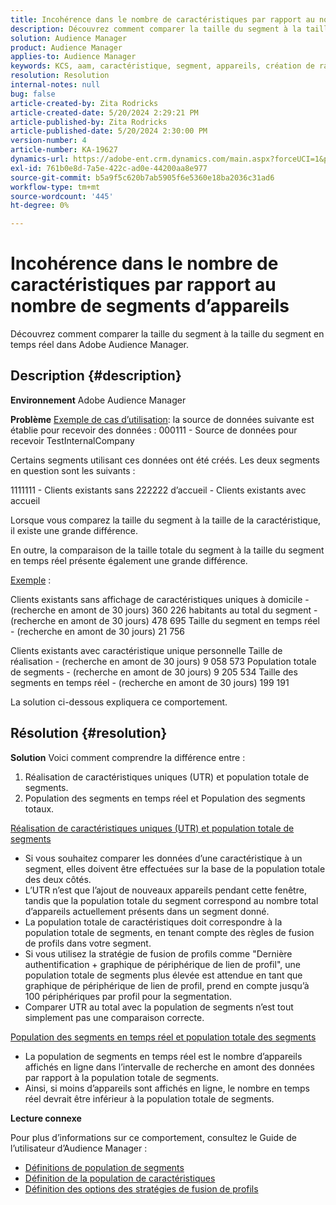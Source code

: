```yaml
---
title: Incohérence dans le nombre de caractéristiques par rapport au nombre de segments d’appareils
description: Découvrez comment comparer la taille du segment à la taille du segment en temps réel dans Adobe Audience Manager.
solution: Audience Manager
product: Audience Manager
applies-to: Audience Manager
keywords: KCS, aam, caractéristique, segment, appareils, création de rapports, réalisations de caractéristiques uniques, population totale de segments, population de segments en temps réel, population totale de caractéristiques, bonnes pratiques, incohérence, nombre de caractéristiques par rapport au nombre d’appareils de segments, Adobe Audience Manager
resolution: Resolution
internal-notes: null
bug: false
article-created-by: Zita Rodricks
article-created-date: 5/20/2024 2:29:21 PM
article-published-by: Zita Rodricks
article-published-date: 5/20/2024 2:30:00 PM
version-number: 4
article-number: KA-19627
dynamics-url: https://adobe-ent.crm.dynamics.com/main.aspx?forceUCI=1&pagetype=entityrecord&etn=knowledgearticle&id=6c329356-b516-ef11-9f8a-6045bd006b25
exl-id: 761b0e8d-7a5e-422c-ad0e-44200aa8e977
source-git-commit: b5a9f5c620b7ab5905f6e5360e18ba2036c31ad6
workflow-type: tm+mt
source-wordcount: '445'
ht-degree: 0%

---
```


# Incohérence dans le nombre de caractéristiques par rapport au nombre de segments d’appareils


Découvrez comment comparer la taille du segment à la taille du segment en temps réel dans Adobe Audience Manager.

## Description {#description}


<b>Environnement</b>
Adobe Audience Manager

<b>Problème</b>
<u>Exemple de cas d’utilisation</u>: la source de données suivante est établie pour recevoir des données : 000111 - Source de données pour recevoir TestInternalCompany

Certains segments utilisant ces données ont été créés. Les deux segments en question sont les suivants :

1111111 - Clients existants sans 222222 d’accueil - Clients existants avec accueil

Lorsque vous comparez la taille du segment à la taille de la caractéristique, il existe une grande différence.

En outre, la comparaison de la taille totale du segment à la taille du segment en temps réel présente également une grande différence.

<u>Exemple</u> :

Clients existants sans affichage de caractéristiques uniques à domicile - (recherche en amont de 30 jours) 360 226 habitants au total du segment - (recherche en amont de 30 jours) 478 695 Taille du segment en temps réel - (recherche en amont de 30 jours) 21 756

Clients existants avec caractéristique unique personnelle Taille de réalisation - (recherche en amont de 30 jours) 9 058 573 Population totale de segments - (recherche en amont de 30 jours) 9 205 534 Taille des segments en temps réel - (recherche en amont de 30 jours) 199 191



La solution ci-dessous expliquera ce comportement.


## Résolution {#resolution}


<b>Solution</b>
Voici comment comprendre la différence entre :
1. Réalisation de caractéristiques uniques (UTR) et population totale de segments.
2. Population des segments en temps réel et Population des segments totaux.



<u>Réalisation de caractéristiques uniques (UTR) et population totale de segments</u>

- Si vous souhaitez comparer les données d’une caractéristique à un segment, elles doivent être effectuées sur la base de la population totale des deux côtés.
- L’UTR n’est que l’ajout de nouveaux appareils pendant cette fenêtre, tandis que la population totale du segment correspond au nombre total d’appareils actuellement présents dans un segment donné.
- La population totale de caractéristiques doit correspondre à la population totale de segments, en tenant compte des règles de fusion de profils dans votre segment.
- Si vous utilisez la stratégie de fusion de profils comme &quot;Dernière authentification + graphique de périphérique de lien de profil&quot;, une population totale de segments plus élevée est attendue en tant que graphique de périphérique de lien de profil, prend en compte jusqu’à 100 périphériques par profil pour la segmentation.
- Comparer UTR au total avec la population de segments n’est tout simplement pas une comparaison correcte.




<u>Population des segments en temps réel et population totale des segments</u>

- La population de segments en temps réel est le nombre d’appareils affichés en ligne dans l’intervalle de recherche en amont des données par rapport à la population totale de segments.
- Ainsi, si moins d’appareils sont affichés en ligne, le nombre en temps réel devrait être inférieur à la population totale de segments.




<b>Lecture connexe</b>

Pour plus d’informations sur ce comportement, consultez le Guide de l’utilisateur d’Audience Manager :

- [Définitions de population de segments](https://experienceleague.adobe.com/docs/audience-manager/user-guide/features/segments/segment-builder-data.html?lang=en)
- [Définition de la population de caractéristiques](https://experienceleague.adobe.com/docs/audience-manager/user-guide/features/traits/trait-details-page.html?lang=fr)
- [Définition des options des stratégies de fusion de profils](https://experienceleague.adobe.com/docs/audience-manager/user-guide/features/profile-merge-rules/merge-rule-definitions.html?lang=en)
